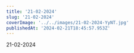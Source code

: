 ```yaml
---
title: '21-02-2024'
slug: '21-02-2024'
coverImage: '../../images/21-02-2024-YyNT.jpg'
publishedAt: '2024-02-21T18:45:57.953Z'
---
```


21-02-2024